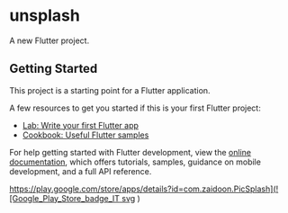 # unsplash

A new Flutter project.

## Getting Started

This project is a starting point for a Flutter application.

A few resources to get you started if this is your first Flutter project:

- [Lab: Write your first Flutter app](https://docs.flutter.dev/get-started/codelab)
- [Cookbook: Useful Flutter samples](https://docs.flutter.dev/cookbook)

For help getting started with Flutter development, view the
[online documentation](https://docs.flutter.dev/), which offers tutorials,
samples, guidance on mobile development, and a full API reference.

[https://play.google.com/store/apps/details?id=com.zaidoon.PicSplash](![Google_Play_Store_badge_IT svg](https://github.com/zaidoonkamil/PicSplash/assets/95576756/5b26b13f-4353-41ab-a2e2-4200c09eb857)
)
